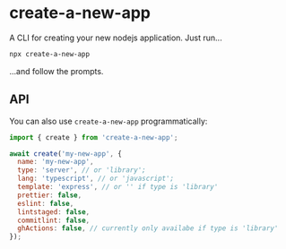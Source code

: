 # create-a-new-app

A CLI for creating your new nodejs application. Just run...

```bash
npx create-a-new-app
```

...and follow the prompts.

## API

You can also use `create-a-new-app` programmatically:

```js
import { create } from 'create-a-new-app';

await create('my-new-app', {
  name: 'my-new-app',
  type: 'server', // or 'library';
  lang: 'typescript', // or 'javascript';
  template: 'express', // or '' if type is 'library'
  prettier: false,
  eslint: false,
  lintstaged: false,
  commitlint: false,
  ghActions: false, // currently only availabe if type is 'library'
});
```
